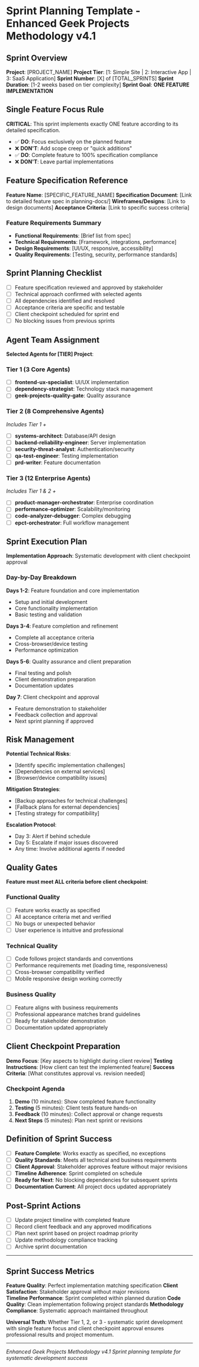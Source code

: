 # Sprint Planning Template - Enhanced Geek Projects Methodology v4.1

## Sprint Overview
**Project**: [PROJECT_NAME]
**Project Tier**: [1: Simple Site | 2: Interactive App | 3: SaaS Application]
**Sprint Number**: [X] of [TOTAL_SPRINTS]
**Sprint Duration**: [1-2 weeks based on tier complexity]
**Sprint Goal**: **ONE FEATURE IMPLEMENTATION**

## Single Feature Focus Rule
**CRITICAL**: This sprint implements exactly ONE feature according to its detailed specification.
- ✅ **DO**: Focus exclusively on the planned feature
- ❌ **DON'T**: Add scope creep or "quick additions"
- ✅ **DO**: Complete feature to 100% specification compliance
- ❌ **DON'T**: Leave partial implementations

## Feature Specification Reference
**Feature Name**: [SPECIFIC_FEATURE_NAME]
**Specification Document**: [Link to detailed feature spec in planning-docs/]
**Wireframes/Designs**: [Link to design documents]
**Acceptance Criteria**: [Link to specific success criteria]

### Feature Requirements Summary
- **Functional Requirements**: [Brief list from spec]
- **Technical Requirements**: [Framework, integrations, performance]
- **Design Requirements**: [UI/UX, responsive, accessibility]
- **Quality Requirements**: [Testing, security, performance standards]

## Sprint Planning Checklist
- [ ] Feature specification reviewed and approved by stakeholder
- [ ] Technical approach confirmed with selected agents
- [ ] All dependencies identified and resolved
- [ ] Acceptance criteria are specific and testable
- [ ] Client checkpoint scheduled for sprint end
- [ ] No blocking issues from previous sprints

## Agent Team Assignment
**Selected Agents for [TIER] Project**:

### Tier 1 (3 Core Agents)
- [ ] **frontend-ux-specialist**: UI/UX implementation
- [ ] **dependency-strategist**: Technology stack management
- [ ] **geek-projects-quality-gate**: Quality assurance

### Tier 2 (8 Comprehensive Agents)
*Includes Tier 1 +*
- [ ] **systems-architect**: Database/API design
- [ ] **backend-reliability-engineer**: Server implementation
- [ ] **security-threat-analyst**: Authentication/security
- [ ] **qa-test-engineer**: Testing implementation
- [ ] **prd-writer**: Feature documentation

### Tier 3 (12 Enterprise Agents)
*Includes Tier 1 & 2 +*
- [ ] **product-manager-orchestrator**: Enterprise coordination
- [ ] **performance-optimizer**: Scalability/monitoring
- [ ] **code-analyzer-debugger**: Complex debugging
- [ ] **epct-orchestrator**: Full workflow management

## Sprint Execution Plan
**Implementation Approach**: Systematic development with client checkpoint approval

### Day-by-Day Breakdown
**Days 1-2**: Feature foundation and core implementation
- Setup and initial development
- Core functionality implementation
- Basic testing and validation

**Days 3-4**: Feature completion and refinement
- Complete all acceptance criteria
- Cross-browser/device testing
- Performance optimization

**Days 5-6**: Quality assurance and client preparation
- Final testing and polish
- Client demonstration preparation
- Documentation updates

**Day 7**: Client checkpoint and approval
- Feature demonstration to stakeholder
- Feedback collection and approval
- Next sprint planning if approved

## Risk Management
**Potential Technical Risks**:
- [Identify specific implementation challenges]
- [Dependencies on external services]
- [Browser/device compatibility issues]

**Mitigation Strategies**:
- [Backup approaches for technical challenges]
- [Fallback plans for external dependencies]
- [Testing strategy for compatibility]

**Escalation Protocol**:
- Day 3: Alert if behind schedule
- Day 5: Escalate if major issues discovered
- Any time: Involve additional agents if needed

## Quality Gates
**Feature must meet ALL criteria before client checkpoint**:

### Functional Quality
- [ ] Feature works exactly as specified
- [ ] All acceptance criteria met and verified
- [ ] No bugs or unexpected behavior
- [ ] User experience is intuitive and professional

### Technical Quality  
- [ ] Code follows project standards and conventions
- [ ] Performance requirements met (loading time, responsiveness)
- [ ] Cross-browser compatibility verified
- [ ] Mobile responsive design working correctly

### Business Quality
- [ ] Feature aligns with business requirements
- [ ] Professional appearance matches brand guidelines
- [ ] Ready for stakeholder demonstration
- [ ] Documentation updated appropriately

## Client Checkpoint Preparation
**Demo Focus**: [Key aspects to highlight during client review]
**Testing Instructions**: [How client can test the implemented feature]
**Success Criteria**: [What constitutes approval vs. revision needed]

### Checkpoint Agenda
1. **Demo** (10 minutes): Show completed feature functionality
2. **Testing** (5 minutes): Client tests feature hands-on
3. **Feedback** (10 minutes): Collect approval or change requests
4. **Next Steps** (5 minutes): Plan next sprint or revisions

## Definition of Sprint Success
- [ ] **Feature Complete**: Works exactly as specified, no exceptions
- [ ] **Quality Standards**: Meets all technical and business requirements
- [ ] **Client Approval**: Stakeholder approves feature without major revisions
- [ ] **Timeline Adherence**: Sprint completed on schedule
- [ ] **Ready for Next**: No blocking dependencies for subsequent sprints
- [ ] **Documentation Current**: All project docs updated appropriately

## Post-Sprint Actions
- [ ] Update project timeline with completed feature
- [ ] Record client feedback and any approved modifications
- [ ] Plan next sprint based on project roadmap priority
- [ ] Update methodology compliance tracking
- [ ] Archive sprint documentation

---

## Sprint Success Metrics
**Feature Quality**: Perfect implementation matching specification
**Client Satisfaction**: Stakeholder approval without major revisions  
**Timeline Performance**: Sprint completed within planned duration
**Code Quality**: Clean implementation following project standards
**Methodology Compliance**: Systematic approach maintained throughout

**Universal Truth**: Whether Tier 1, 2, or 3 - systematic sprint development with single feature focus and client checkpoint approval ensures professional results and project momentum.

---

*Enhanced Geek Projects Methodology v4.1*
*Sprint planning template for systematic development success*